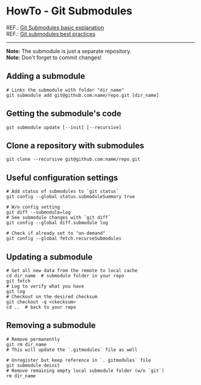 # HowTo - Git Submodules

REF.: [Git Submodules basic explanation](https://gist.github.com/gitaarik/8735255)  
REF.: [Git submodules best practices
](https://gist.github.com/slavafomin/08670ec0c0e75b500edbaa5d43a5c93c)

----

**Note:** The submodule is just a separate repository.  
**Note:** Don't forget to commit changes!

## Adding a submodule

```shell
# Links the submodule with folder "dir_name"
git submodule add git@github.com:name/repo.git [dir_name] 
```

## Getting the submodule's code

```shell
git submodule update [--init] [--recursive]
```

## Clone a repository with submodules

```shell
git clone --recursive git@github.com:name/repo.git
```

## Useful configuration settings

```shell
# Add status of submodules to `git status`
git config --global status.submoduleSummary true
```

```shell
# W/o config setting 
git diff --submodule=log
# See submodule changes with `git diff`
git config --global diff.submodule log
```

```shell
# Check if already set to "on-demand"
git config --global fetch.recurseSubmodules 
```

## Updating a submodule

```shell
# Get all new data from the remote to local cache 
cd dir_name  # submodule folder in your repo
git fetch
# Log to verify what you have 
git log
# Checkout on the desired checksum
git checkout -q <ckecksum>
cd ..  # back to your repo
```

## Removing a submodule

```shell
# Remove permanently 
git rm dir_name 
# This will update the `.gitmodules` file as well 
```

```shell
# Unregister but keep reference in `. gitmodules` file 
git submodule deinit
# Remove remaining empty local submodule folder (w/o `git`) 
rm dir_name 
```
